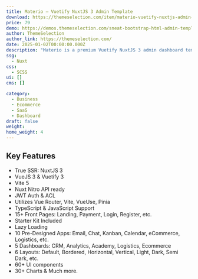 ```yaml
---
title: Materio – Vuetify NuxtJS 3 Admin Template
download: https://themeselection.com/item/materio-vuetify-nuxtjs-admin-template/?ref=133
price: 79
demo: https://demos.themeselection.com/sneat-bootstrap-html-admin-template/html/vertical-menu-template/
author: ThemeSelection
author_link: https://themeselection.com/
date: 2025-01-02T00:00:00.000Z
description: "Materio is a premium Vuetify NuxtJS 3 admin dashboard template that is developer-friendly and highly customizable."
ssg:
  - Nuxt
css:
  - SCSS
ui: []
cms: []

category:
  - Business
  - Ecommerce
  - SaaS
  - Dashboard
draft: false
weight:
home_weight: 4
---
```


## Key Features

- True SSR: NuxtJS 3
- VueJS 3 & Vuetify 3
- Vite 5
- Nuxt Nitro API ready
- JWT Auth & ACL
- Utilizes Vue Router, Vite, VueUse, Pinia
- TypeScript & JavaScript Support
- 15+ Front Pages: Landing, Payment, Login, Register, etc.
- Starter Kit Included
- Lazy Loading
- 10 Pre-Designed Apps: Email, Chat, Kanban, Calendar, eCommerce, Logistics, etc.
- 5 Dashboards: CRM, Analytics, Academy, Logistics, Ecommerce
- 6 Layouts: Default, Bordered, Horizontal, Vertical, Light, Dark, Semi Dark, etc.
- 60+ UI components
- 30+ Charts & Much more.

